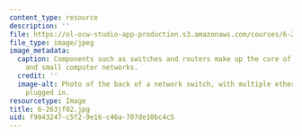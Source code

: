 ```yaml
---
content_type: resource
description: ''
file: https://ol-ocw-studio-app-production.s3.amazonaws.com/courses/6-263j-data-communication-networks-fall-2002/f9043247c5f29e16c46a707de10bc4c5_6-263jf02.jpg
file_type: image/jpeg
image_metadata:
  caption: Components such as switches and routers make up the core of both large
    and small computer networks.
  credit: ''
  image-alt: Photo of the back of a network switch, with multiple ethernet cables
    plugged in.
resourcetype: Image
title: 6-263jf02.jpg
uid: f9043247-c5f2-9e16-c46a-707de10bc4c5
---
```

